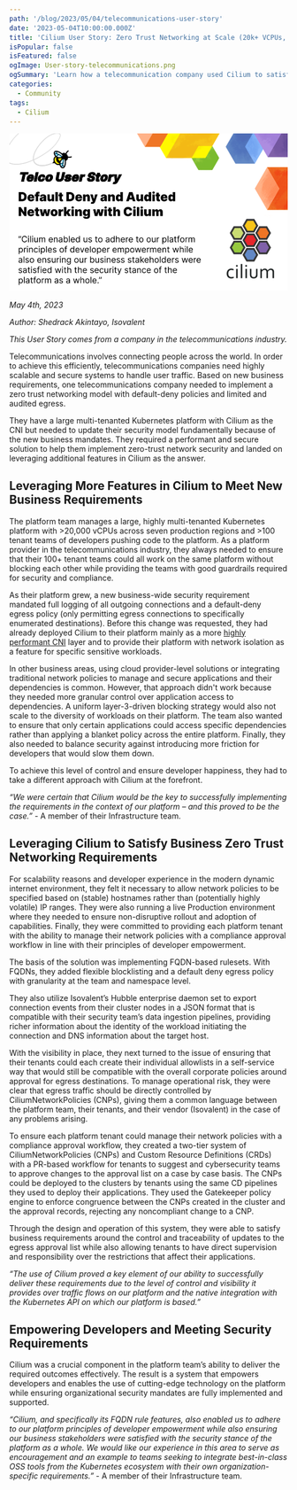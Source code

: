```yaml
---
path: '/blog/2023/05/04/telecommunications-user-story'
date: '2023-05-04T10:00:00.000Z'
title: 'Cilium User Story: Zero Trust Networking at Scale (20k+ VCPUs, 100+ Dev Teams)'
isPopular: false
isFeatured: false
ogImage: User-story-telecommunications.png
ogSummary: 'Learn how a telecommunication company used Cilium to satisfy business zero-trust networking requirements'
categories:
  - Community
tags:
  - Cilium
---
```


![](User-story-telecommunications.png)

_May 4th, 2023_

_Author: Shedrack Akintayo, Isovalent_

_This User Story comes from a company in the telecommunications industry._

Telecommunications involves connecting people across the world. In order to achieve this efficiently, telecommunications companies need highly scalable and secure systems to handle user traffic. Based on new business requirements, one telecommunications company needed to implement a zero trust networking model with default-deny policies and limited and audited egress.

They have a large multi-tenanted Kubernetes platform with Cilium as the CNI but needed to update their security model fundamentally because of the new business mandates. They required a performant and secure solution to help them implement zero-trust network security and landed on leveraging additional features in Cilium as the answer.

## Leveraging More Features in Cilium to Meet New Business Requirements

The platform team manages a large, highly multi-tenanted Kubernetes platform with >20,000 vCPUs across seven production regions and >100 tenant teams of developers pushing code to the platform. As a platform provider in the telecommunications industry, they always needed to ensure that their 100+ tenant teams could all work on the same platform without blocking each other while providing the teams with good guardrails required for security and compliance.

As their platform grew, a new business-wide security requirement mandated full logging of all outgoing connections and a default-deny egress policy (only permitting egress connections to specifically enumerated destinations). Before this change was requested, they had already deployed Cilium to their platform mainly as a more [highly performant CNI](https://cilium.io/blog/2021/05/11/cni-benchmark/) layer and to provide their platform with network isolation as a feature for specific sensitive workloads.

In other business areas, using cloud provider-level solutions or integrating traditional network policies to manage and secure applications and their dependencies is common. However, that approach didn't work because they needed more granular control over application access to dependencies. A uniform layer-3-driven blocking strategy would also not scale to the diversity of workloads on their platform. The team also wanted to ensure that only certain applications could access specific dependencies rather than applying a blanket policy across the entire platform. Finally, they also needed to balance security against introducing more friction for developers that would slow them down.

To achieve this level of control and ensure developer happiness, they had to take a different approach with Cilium at the forefront.

_“We were certain that Cilium would be the key to successfully implementing the requirements in the context of our platform – and this proved to be the case.”_ - A member of their Infrastructure team.

## Leveraging Cilium to Satisfy Business Zero Trust Networking Requirements

For scalability reasons and developer experience in the modern dynamic internet environment, they felt it necessary to allow network policies to be specified based on (stable) hostnames rather than (potentially highly volatile) IP ranges. They were also running a live Production environment where they needed to ensure non-disruptive rollout and adoption of capabilities. Finally, they were committed to providing each platform tenant with the ability to manage their network policies with a compliance approval workflow in line with their principles of developer empowerment.

The basis of the solution was implementing FQDN-based rulesets. With FQDNs, they added flexible blocklisting and a default deny egress policy with granularity at the team and namespace level.

They also utilize Isovalent’s Hubble enterprise daemon set to export connection events from their cluster nodes in a JSON format that is compatible with their security team’s data ingestion pipelines, providing richer information about the identity of the workload initiating the connection and DNS information about the target host.

With the visibility in place, they next turned to the issue of ensuring that their tenants could each create their individual allowlists in a self-service way that would still be compatible with the overall corporate policies around approval for egress destinations. To manage operational risk, they were clear that egress traffic should be directly controlled by CiliumNetworkPolicies (CNPs), giving them a common language between the platform team, their tenants, and their vendor (Isovalent) in the case of any problems arising.

To ensure each platform tenant could manage their network policies with a compliance approval workflow, they created a two-tier system of CiliumNetworkPolicies (CNPs) and Custom Resource Definitions (CRDs) with a PR-based workflow for tenants to suggest and cybersecurity teams to approve changes to the approval list on a case by case basis. The CNPs could be deployed to the clusters by tenants using the same CD pipelines they used to deploy their applications. They used the Gatekeeper policy engine to enforce congruence between the CNPs created in the cluster and the approval records, rejecting any noncompliant change to a CNP.

Through the design and operation of this system, they were able to satisfy business requirements around the control and traceability of updates to the egress approval list while also allowing tenants to have direct supervision and responsibility over the restrictions that affect their applications.

_“The use of Cilium proved a key element of our ability to successfully deliver these requirements due to the level of control and visibility it provides over traffic flows on our platform and the native integration with the Kubernetes API on which our platform is based.”_

## Empowering Developers and Meeting Security Requirements

Cilium was a crucial component in the platform team’s ability to deliver the required outcomes effectively. The result is a system that empowers developers and enables the use of cutting-edge technology on the platform while ensuring organizational security mandates are fully implemented and supported.

_“Cilium, and specifically its FQDN rule features, also enabled us to adhere to our platform principles of developer empowerment while also ensuring our business stakeholders were satisfied with the security stance of the platform as a whole.
We would like our experience in this area to serve as encouragement and an example to teams seeking to integrate best-in-class OSS tools from the Kubernetes ecosystem with their own organization-specific requirements.”_ - A member of their Infrastructure team.
